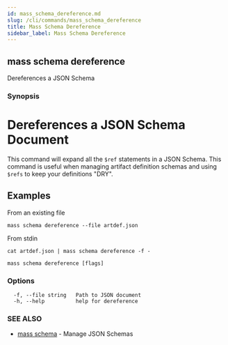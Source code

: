```yaml
---
id: mass_schema_dereference.md
slug: /cli/commands/mass_schema_dereference
title: Mass Schema Dereference
sidebar_label: Mass Schema Dereference
---
```

## mass schema dereference

Dereferences a JSON Schema

### Synopsis

# Dereferences a JSON Schema Document

This command will expand all the `$ref` statements in a JSON Schema. This command is useful when managing artifact definition schemas and using `$refs` to keep your definitions "DRY".

## Examples

From an existing file

```shell
mass schema dereference --file artdef.json
```

From stdin

```shell
cat artdef.json | mass schema dereference -f -
```


```
mass schema dereference [flags]
```

### Options

```
  -f, --file string   Path to JSON document
  -h, --help          help for dereference
```

### SEE ALSO

* [mass schema](/cli/commands/mass_schema)	 - Manage JSON Schemas
